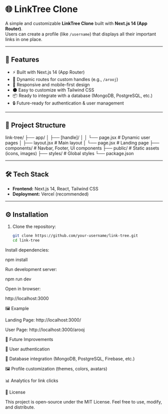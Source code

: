 # 🌐 LinkTree Clone

A simple and customizable **LinkTree Clone** built with **Next.js 14 (App Router)**.  
Users can create a profile (like `/username`) that displays all their important links in one place.

---

## 🚀 Features
- ⚡ Built with Next.js 14 (App Router)
- 🔗 Dynamic routes for custom handles (e.g., `/arooj`)
- 🎨 Responsive and mobile-first design
- 🌑 Easy to customize with Tailwind CSS
- 📦 Ready to integrate with a database (MongoDB, PostgreSQL, etc.)
- 🔒 Future-ready for authentication & user management

---

## 📂 Project Structure
link-tree/
├── app/
│ ├── [handle]/
│ │ └── page.jsx # Dynamic user pages
│ ├── layout.jsx # Main layout
│ └── page.jsx # Landing page
├── components/ # Navbar, Footer, UI components
├── public/ # Static assets (icons, images)
├── styles/ # Global styles
└── package.json


---

## 🛠️ Tech Stack
- **Frontend:** Next.js 14, React, Tailwind CSS  
- **Deployment:** Vercel (recommended)  

---

## ⚙️ Installation

1. Clone the repository:
   ```bash
   git clone https://github.com/your-username/link-tree.git
   cd link-tree


Install dependencies:

npm install


Run development server:

npm run dev


Open in browser:

http://localhost:3000

🖼️ Example

Landing Page: http://localhost:3000/

User Page: http://localhost:3000/arooj

📌 Future Improvements

🌟 User authentication

💾 Database integration (MongoDB, PostgreSQL, Firebase, etc.)

🖼️ Profile customization (themes, colors, avatars)

📊 Analytics for link clicks

📜 License

This project is open-source under the MIT License.
Feel free to use, modify, and distribute.